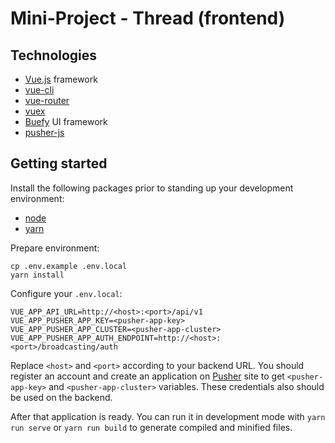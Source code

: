 # Mini-Project - Thread (frontend)

## Technologies

* [Vue.js](https://vuejs.org/) framework
* [vue-cli](https://cli.vuejs.org/)
* [vue-router](https://router.vuejs.org/)
* [vuex](https://vuex.vuejs.org/)
* [Buefy](https://buefy.org/) UI framework
* [pusher-js](https://github.com/pusher/pusher-js)

## Getting started

Install the following packages prior to standing up your development environment:

- [node](https://nodejs.org/en/)
- [yarn](https://yarnpkg.com/en/docs/install)

Prepare environment:
```
cp .env.example .env.local
yarn install
```

Configure your `.env.local`:
```
VUE_APP_API_URL=http://<host>:<port>/api/v1
VUE_APP_PUSHER_APP_KEY=<pusher-app-key>
VUE_APP_PUSHER_APP_CLUSTER=<pusher-app-cluster>
VUE_APP_PUSHER_APP_AUTH_ENDPOINT=http://<host>:<port>/broadcasting/auth
```

Replace `<host>` and `<port>` according to your backend URL. You should register an account and create an application on [Pusher](https://pusher.com/) site to get `<pusher-app-key>` and `<pusher-app-cluster>` variables. These credentials also should be used on the backend.

After that application is ready. You can run it in development mode with `yarn run serve` or `yarn run build` to generate compiled and minified files.
